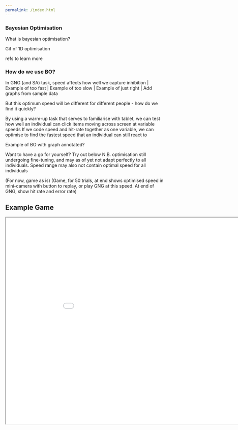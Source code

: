 ```yaml
---
permalink: /index.html
---
```


### Bayesian Optimisation

What is bayesian optimisation?

Gif of 1D optimisation

refs to learn more

### How do we use BO?

In GNG (and SA) task, speed affects how well we capture inhibition
| Example of too fast | Example of too slow | Example of just right |
Add graphs from sample data

But this optimum speed will be different for different people - how do we find it quickly?

By using a warm-up task that serves to familiarise with tablet, we can test how well an individual can click items moving across screen at variable speeds
If we code speed and hit-rate together as one variable, we can optimise to find the fastest speed that an individual can still react to

Example of BO with graph annotated?

Want to have a go for yourself? Try out below
N.B. optimisation still undergoing fine-tuning, and may as of yet not adapt perfectly to all individuals. Speed range may also not contain optimal speed for all individuals

(For now, game as is)
(Game, for 50 trials, at end shows optimised speed in mini-camera with button to replay, or play GNG at this speed. At end of GNG, show hit rate and error rate)


## Example Game

<iframe src="Bubbles/index.html" style="width:960px; height:650px">
